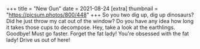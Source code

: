 +++
title = "New Gun"
date = 2021-08-24
[extra]
thumbnail = "https://picsum.photos/800/448"
+++
So you two dig up, dig up dinosaurs? Did he just throw my cat out of the window? Do you have any idea how long it takes those cups to decompose. Hey, take a look at the earthlings. Goodbye! Must go faster. Forget the fat lady! You're obsessed with the fat lady! Drive us out of here!